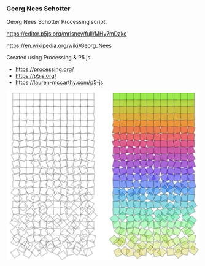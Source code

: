 ### Georg Nees Schotter

Georg Nees Schotter Processing script.

https://editor.p5js.org/mrisney/full/MHy7mDzkc

https://en.wikipedia.org/wiki/Georg_Nees
  
Created using Processing & P5.js

 - https://processing.org/ 
 - https://p5js.org/
 - https://lauren-mccarthy.com/p5-js
  

![screenshot](https://raw.githubusercontent.com/mrisney/georg-nees-schotter/f90cfd8387b89ea07781ff00bab14eb14352170c/screenshot.png)

